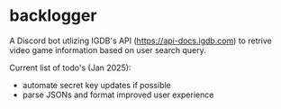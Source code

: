 ﻿# backlogger

A Discord bot utlizing IGDB's API (https://api-docs.igdb.com) to retrive video game information based on user search query.

Current list of todo's (Jan 2025):
- automate secret key updates if possible
- parse JSONs and format improved user experience 
